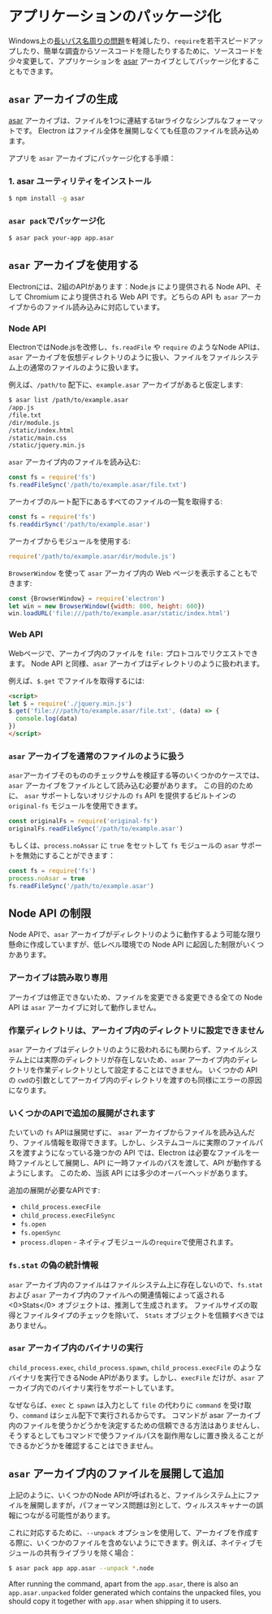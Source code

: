 # アプリケーションのパッケージ化

Windows上の[長いパス名周りの問題](https://github.com/joyent/node/issues/6960)を軽減したり、`require`を若干スピードアップしたり、簡単な調査からソースコードを隠したりするために、ソースコードを少々変更して、アプリケーションを [asar](https://github.com/electron/asar) アーカイブとしてパッケージ化することもできます。

## `asar` アーカイブの生成

[asar](https://github.com/electron/asar) アーカイブは、ファイルを1つに連結するtarライクなシンプルなフォーマットです。 Electron はファイル全体を展開しなくても任意のファイルを読み込めます。

アプリを `asar` アーカイブにパッケージ化する手順：

### 1. asar ユーティリティをインストール

```bash
$ npm install -g asar
```

### `asar pack`でパッケージ化

```bash
$ asar pack your-app app.asar
```

## `asar` アーカイブを使用する

Electronには、2組のAPIがあります：Node.js により提供される Node API、そして Chromium により提供される Web API です。どちらの API も `asar` アーカイブからのファイル読み込みに対応しています。

### Node API

ElectronではNode.jsを改修し、`fs.readFile` や `require` のようなNode APIは、`asar` アーカイブを仮想ディレクトリのように扱い、ファイルをファイルシステム上の通常のファイルのように扱います。

例えば、`/path/to` 配下に、`example.asar` アーカイブがあると仮定します:

```bash
$ asar list /path/to/example.asar
/app.js
/file.txt
/dir/module.js
/static/index.html
/static/main.css
/static/jquery.min.js
```

`asar` アーカイブ内のファイルを読み込む:

```javascript
const fs = require('fs')
fs.readFileSync('/path/to/example.asar/file.txt')
```

アーカイブのルート配下にあるすべてのファイルの一覧を取得する:

```javascript
const fs = require('fs')
fs.readdirSync('/path/to/example.asar')
```

アーカイブからモジュールを使用する:

```javascript
require('/path/to/example.asar/dir/module.js')
```

`BrowserWindow` を使って `asar` アーカイブ内の Web ページを表示することもできます:

```javascript
const {BrowserWindow} = require('electron')
let win = new BrowserWindow({width: 800, height: 600})
win.loadURL('file:///path/to/example.asar/static/index.html')
```

### Web API

Webページで、アーカイブ内のファイルを `file:` プロトコルでリクエストできます。 Node API と同様、`asar` アーカイブはディレクトリのように扱われます。

例えば、`$.get` でファイルを取得するには:

```html
<script>
let $ = require('./jquery.min.js')
$.get('file:///path/to/example.asar/file.txt', (data) => {
  console.log(data)
})
</script>
```

### `asar` アーカイブを通常のファイルのように扱う

`asar`アーカイブそのもののチェックサムを検証する等のいくつかのケースでは、`asar` アーカイブをファイルとして読み込む必要があります。 この目的のために、 `asar` サポートしないオリジナルの `fs` API を提供するビルトインの `original-fs` モジュールを使用できます。

```javascript
const originalFs = require('original-fs')
originalFs.readFileSync('/path/to/example.asar')
```

もしくは、`process.noAssar` に `true` をセットして `fs` モジュールの `asar` サポートを無効にすることができます：

```javascript
const fs = require('fs')
process.noAsar = true
fs.readFileSync('/path/to/example.asar')
```

## Node API の制限

Node APIで、`asar` アーカイブがディレクトリのように動作するよう可能な限り懸命に作成していますが、低レベル環境での Node API に起因した制限がいくつかあります。

### アーカイブは読み取り専用

アーカイブは修正できないため、ファイルを変更できる変更できる全ての Node API は `asar` アーカイブに対して動作しません。

### 作業ディレクトリは、アーカイブ内のディレクトリに設定できません

`asar` アーカイブはディレクトリのように扱われるにも関わらず、ファイルシステム上には実際のディレクトリが存在しないため、`asar` アーカイブ内のディレクトリを作業ディレクトリとして設定することはできません。 いくつかの API の `cwd`の引数としてアーカイブ内のディレクトリを渡すのも同様にエラーの原因になります。

### いくつかのAPIで追加の展開がされます

たいていの `fs` APIは展開せずに、 `asar` アーカイブからファイルを読み込んだり、ファイル情報を取得できます。しかし、システムコールに実際のファイルパスを渡すようになっている幾つかの API では、Electron は必要なファイルを一時ファイルとして展開し、API に一時ファイルのパスを渡して、API が動作するようにします。 このため、当該 API には多少のオーバーヘッドがあります。

追加の展開が必要なAPIです:

* `child_process.execFile`
* `child_process.execFileSync`
* `fs.open`
* `fs.openSync`
* `process.dlopen` - ネイティブモジュールの`require`で使用されます。

### `fs.stat` の偽の統計情報

`asar` アーカイブ内のファイルはファイルシステム上に存在しないので、`fs.stat` および `asar` アーカイブ内のファイルへの関連情報によって返される<0>Stats</0> オブジェクトは、推測して生成されます。 ファイルサイズの取得とファイルタイプのチェックを除いて、 `Stats` オブジェクトを信頼すべきではありません。

### `asar` アーカイブ内のバイナリの実行

`child_process.exec`, `child_process.spawn`, `child_process.execFile` のようなバイナリを実行できるNode APIがあります。しかし、`execFile` だけが、`asar` アーカイブ内でのバイナリ実行をサポートしています。

なぜならば、`exec` と `spawn` は入力として `file` の代わりに `command` を受け取り、`command` はシェル配下で実行されるからです。 コマンドが asar アーカイブ内のファイルを使うかどうかを決定するための信頼できる方法はありませんし、そうするとしてもコマンドで使うファイルパスを副作用なしに置き換えることができるかどうかを確認することはできません。

## `asar` アーカイブ内のファイルを展開して追加

上記のように、いくつかのNode APIが呼ばれると、ファイルシステム上にファイルを展開しますが，パフォーマンス問題は別として、ウィルススキャナーの誤報につながる可能性があります。

これに対応するために、`--unpack` オプションを使用して、アーカイブを作成する際に、いくつかのファイルを含めないようにできます。例えば、ネイティブモジュールの共有ライブラリを除く場合：

```bash
$ asar pack app app.asar --unpack *.node
```

After running the command, apart from the `app.asar`, there is also an `app.asar.unpacked` folder generated which contains the unpacked files, you should copy it together with `app.asar` when shipping it to users.